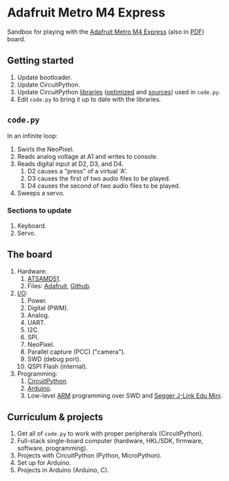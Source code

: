 # Adafruit Metro M4 Express

Sandbox for playing with the [Adafruit Metro M4 Express](https://learn.adafruit.com/adafruit-metro-m4-express-featuring-atsamd51) (also in [PDF](https://cdn-learn.adafruit.com/downloads/pdf/adafruit-metro-m4-express-featuring-atsamd51.pdf)) board.

## Getting started

1. Update bootloader.  
2. Update CircuitPython.  
3. Update CircuitPython [libraries](https://circuitpython.org/libraries) ([optimized](https://github.com/adafruit/Adafruit_CircuitPython_Bundle/releases/download/20220303/adafruit-circuitpython-bundle-7.x-mpy-20220303.zip) and [sources](https://github.com/adafruit/Adafruit_CircuitPython_Bundle/releases/download/20220303/adafruit-circuitpython-bundle-py-20220303.zip)) used in `code.py`.  
4. Edit `code.py` to bring it up to date with the libraries.  

## `code.py`

In an infinite loop:
1. Swirls the NeoPixel.  
2. Reads analog voltage at A1 and writes to console.  
3. Reads digital input at D2, D3, and D4.  
   1. D2 causes a "press" of a virtual 'A'.  
   2. D3 causes the first of two audio files to be played.  
   3. D4 causes the second of two audio files to be played.  
4. Sweeps a servo.  

### Sections to update

1. Keyboard.  
2. Servo.  

## The board

1. Hardware:
   1. [ATSAMD51](https://www.microchip.com/en-us/product/ATSAMD51G19A#).
   2. Files: [Adafruit](https://learn.adafruit.com/adafruit-metro-m4-express-featuring-atsamd51/downloads), [Github](https://github.com/adafruit/Adafruit-Metro-M4-Express-PCB).
3. [I/O](https://learn.adafruit.com/adafruit-metro-m4-express-featuring-atsamd51/pinouts):
   1. Power.  
   2. Digital (PWM).  
   3. Analog.  
   4. UART.  
   5. I2C.  
   6. SPI.  
   7. NeoPixel. 
   8. Parallel capture (PCC) ("camera").  
   9. SWD (debug port).  
   10. QSPI Flash (internal).
4. Programming:
   1. [CircuitPython](https://learn.adafruit.com/adafruit-metro-m4-express-featuring-atsamd51/circuitpython).  
   2. [Arduino](https://learn.adafruit.com/adafruit-metro-m4-express-featuring-atsamd51/setup).  
   3. Low-level [ARM](https://learn.sparkfun.com/tutorials/arm-programming/all) programming over SWD and [Segger J-Link Edu Mini](https://www.segger.com/products/debug-probes/j-link/models/j-link-edu-mini/).

## Curriculum & projects

1. Get all of `code.py` to work with proper peripherals (CircuitPython).  
2. Full-stack single-board computer (hardware, HKL/SDK, firmware, software, programming).  
3. Projects with CircuitPython (Python, MicroPython).  
4. Set up for Arduino.  
5. Projects in Arduino (Arduino, C). 
